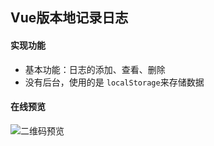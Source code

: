 ## Vue版本地记录日志
#### 实现功能
- 基本功能：日志的添加、查看、删除
- 没有后台，使用的是 `localStorage`来存储数据
#### 在线预览
![二维码预览](./src/1587806659.png)